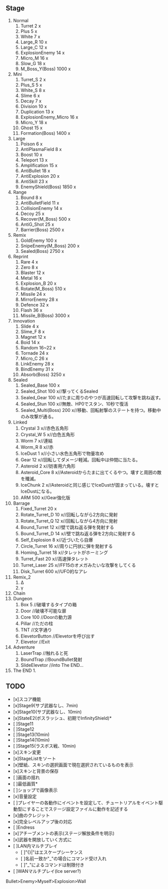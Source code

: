 ## Stage
1. Normal
    1. Turret 2 x
    2. Plus 5 x
    3. White 7 x
    4. Large_R 10 x
    5. Large_C 12 x
    6. ExplosionEnemy 14 x
    7. Micro_M 16 x
    8. Slow_G 18 x
    9. M_Boss_Y(Boss) 1000 x
2. Mini
    1. Turret_S 2 x
    2. Plus_S 5 x
    3. White_S 8 x
    4. Slime 6 x
    5. Decay 7 x
    6. Division 10 x
    7. Duplication 13 x
    8. ExplosionEnemy_Micro 16 x
    9. Micro_Y 18 x
    10. Ghost 15 x
    11. Formation(Boss) 1400 x
3. Large
    1. Poison 6 x
    2. AntiPlasmaField 8 x
    3. Boost 10 x
    4. Teleport 13 x
    5. Amplification 15 x
    6. AntiBullet 18 x
    7. AntiExplosion 20 x
    8. AntiSkill 23 x
    9. EnemyShield(Boss) 1850 x
4. Range
    1. Bound 8 x
    2. AntiBulletField 11 x
    3. CollisionEnemy 14 x
    4. Decoy 25 x
    5. Recover(M_Boss) 500 x
    6. AntiG_Shot 25 x
    7. Barrier(Boss) 2500 x
5. Remix
    1. GoldEnemy 100 x
    2. SnipeEnemy(M_Boss) 200 x
    3. Sealed(Boss) 2750 x
6. Reprint
    1. Rare 4 x
    2. Zero 8 x
    3. Blaster 12 x
    4. Metal 16 x
    5. Explosion_B 20 x
    6. Rotate(M_Boss) 510 x
    7. Missile 24 x
    8. MirrorEnemy 28 x
    9. Defence 32 x
    10. Flash 36 x
    11. Missile_B(Boss) 3000 x
7. Innovation
    1. Slide 4 x
    2. Slime_F 8 x
    3. Magnet 12 x
    4. Boid 14 x
    5. Random 16~22 x
    6. Tornade 24 x
    7. Micro_C 26 x
    8. LinkEnemy 28 x
    9. BindEnemy 31 x
    10. Absorb(Boss) 3250 x
8. Sealed
    1. Sealed_Base 100 x
    2. Sealed_Shot 100 x//撃ってくるSealed
    3. Sealed_Gear 100 x//たまに周りのやつが高速回転して攻撃を跳ね返す。
    4. Sealed_Stun 100 x//無敵、HP0でスタン、10秒で復活
    5. Sealed_Multi(Boss) 200 x//移動、回転射撃のステートを持つ。移動中のみ攻撃が通る。
9. Linked
    1. Crystal 3 x//赤色五角形
    2. Crystal_W 5 x//白色五角形
    3. Worm 7 x//連結
    4. Worm_R 8 x//赤
    5. IceDust 1 x//小さい水色五角形で物量攻め
    6. Gear 12 x//回転してダメージ軽減。回転中は仲間に当たる。
    7. Asteroid 2 x//妨害用六角形
    8. Asteroid_Core 8 x//Asteroidからたまに出てくるやつ。壊すと周囲の敵を殲滅。
    9.  IceChunk 2 x//Asteroidと同じ感じでIceDustが固まっている。壊すとIceDustになる。
    10. ARM 500 x//Gear強化版
10. Barrage
    1. Fixed_Turret 20 x
    2. Rotate_Turret_D 10 x//回転しながら2方向に発射
    3. Rotate_Turret_Q 12 x//回転しながら4方向に発射
    4. Bound_Turret 12 x//壁で跳ね返る弾を発射する
    5. Bound_Turret_D 14 x//壁で跳ね返る弾を2方向に発射する
    6. Self_Explosion 8 x//近づいたら自爆
    7. Circle_Turret 16 x//周りに円状に弾を発射する
    8. Homing_Turret 18 x//タレットがホーミング
    9.  Turret_Fast 20 x//高速弾タレット
    10. Turret_Laser 25 x//FF15のオメガみたいな攻撃をしてくる
    11. Disk_Turret 600 x//UFO的なアレ
11. Remix_2
    1. Δ
    2. γ
12. Chain
13. Dungeon
    1. Box 5 //破壊するタイプの箱
    2. Door //破壊不可能な扉
    3. Core 100 //Doorの動力源
    4. Pillar //ただの柱
    5. TNT //文字通り
    6. ElevetorButton //Elevetorを呼び出す
    7. Elevetor //Exit
14. Adventure
    1. LaserTrap //触れると死
    2. BoundTrap //BoundBullet発射
    3. SlideElevetor //into The END...
15. The END
    1. 

## TODO
- [x]スコア機能
- [x]Stage9(サブ武器なし、7min)
- [x]Stage10(サブ武器なし、10min)
- [x]StateE2(ボスラッシュ、初期でInfinityShield)*
- [ ]Stage11
- [ ]Stage12
- [ ]Stage13(10min)
- [ ]Stage14(10min)
- [ ]Stage15(ラスボス戦、10min)
- [x]スキン変更
- [x]StageListをソート
- [x]壁紙、スキンの選択画面で現在選択されているものを表示
- [x]スキンと背景の保存
- [ ]画面の揺れ
- [ ]最低画質*
- [ ]ショップで画像表示
- [x]音量設定
- [ ]プレイヤーの各動作にイベントを設定して、チュートリアルをイベント駆動型にすることでステージ設定ファイルに動作を記述する
- [x]曲のクレジット
- [x]完全レベルアップ後の対応
- [ ]Endress
- [x]アチーブメントの表示(ステージ解放条件を明示)
- [x]武器を開放していく方式に
- [ ]LAN内マルチプレイ
  - [ ]"{}|"はエスケープシーケンス
  - [ ]名前一致か"_"の場合にコマンド受け入れ
  - [ ]"_"によるコマンドは制限付き
- [ ]WANマルチプレイ(Ice server?)

Bullet>Enemy>Myself>Explosion>Wall